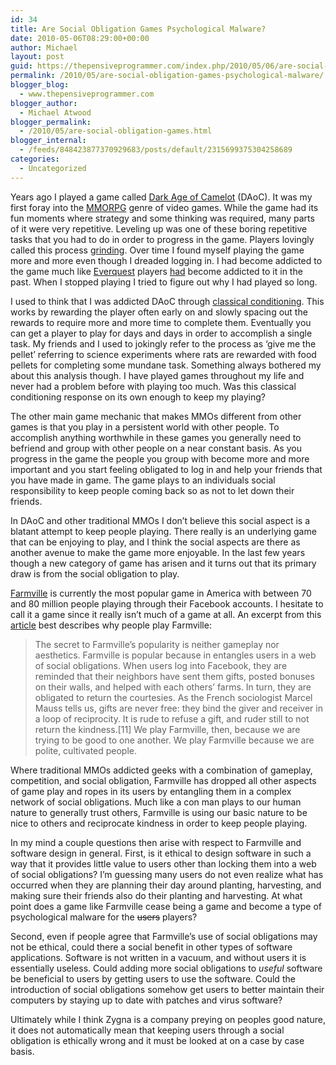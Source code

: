 ```yaml
---
id: 34
title: Are Social Obligation Games Psychological Malware?
date: 2010-05-06T08:29:00+00:00
author: Michael
layout: post
guid: https://thepensiveprogrammer.com/index.php/2010/05/06/are-social-obligation-games-psychological-malware/
permalink: /2010/05/are-social-obligation-games-psychological-malware/
blogger_blog:
  - www.thepensiveprogrammer.com
blogger_author:
  - Michael Atwood
blogger_permalink:
  - /2010/05/are-social-obligation-games.html
blogger_internal:
  - /feeds/848423877370929683/posts/default/2315699375304258689
categories:
  - Uncategorized
---
```

Years ago I played a game called [Dark Age of Camelot](http://www.darkageofcamelot.com/) (DAoC). It was my first foray into the [MMORPG](http://en.wikipedia.org/wiki/Massively_multiplayer_online_role-playing_game) genre of video games. While the game had its fun moments where strategy and some thinking was required, many parts of it were very repetitive. Leveling up was one of these boring repetitive tasks that you had to do in order to progress in the game. Players lovingly called this process [grinding](http://en.wikipedia.org/wiki/Grinding_(video_gaming)). Over time I found myself playing the game more and more even though I dreaded logging in. I had become addicted to the game much like [Everquest](http://en.wikipedia.org/wiki/EverQuest) players [had](http://addiction.lovetoknow.com/wiki/Everquest_Addicts) become addicted to it in the past. When I stopped playing I tried to figure out why I had played so long.

I used to think that I was addicted DAoC through [classical conditioning](http://en.wikipedia.org/wiki/Classical_conditioning). This works by rewarding the player often early on and slowly spacing out the rewards to require more and more time to complete them. Eventually you can get a player to play for days and days in order to accomplish a single task. My friends and I used to jokingly refer to the process as &#8216;give me the pellet&#8217; referring to science experiments where rats are rewarded with food pellets for completing some mundane task. Something always bothered my about this analysis though. I have played games throughout my life and never had a problem before with playing too much. Was this classical conditioning response on its own enough to keep my playing?

The other main game mechanic that makes MMOs different from other games is that you play in a persistent world with other people. To accomplish anything worthwhile in these games you generally need to befriend and group with other people on a near constant basis. As you progress in the game the people you group with become more and more important and you start feeling obligated to log in and help your friends that you have made in game. The game plays to an individuals social responsibility to keep people coming back so as not to let down their friends.

In DAoC and other traditional MMOs I don&#8217;t believe this social aspect is a blatant attempt to keep people playing. There really is an underlying game that can be enjoying to play, and I think the social aspects are there as another avenue to make the game more enjoyable. In the last few years though a new category of game has arisen and it turns out that its primary draw is from the social obligation to play.

[Farmville](http://en.wikipedia.org/wiki/FarmVille) is currently the most popular game in America with between 70 and 80 million people playing through their Facebook accounts. I hesitate to call it a game since it really isn&#8217;t much of a game at all. An excerpt from this [article](http://mediacommons.futureofthebook.org/content/cultivated-play-farmville) best describes why people play Farmville:

> The secret to Farmville’s popularity is neither gameplay nor aesthetics. Farmville is popular because in entangles users in a web of social obligations. When users log into Facebook, they are reminded that their neighbors have sent them gifts, posted bonuses on their walls, and helped with each others’ farms. In turn, they are obligated to return the courtesies. As the French sociologist Marcel Mauss tells us, gifts are never free: they bind the giver and receiver in a loop of reciprocity. It is rude to refuse a gift, and ruder still to not return the kindness.[11] We play Farmville, then, because we are trying to be good to one another. We play Farmville because we are polite, cultivated people.

Where traditional MMOs addicted geeks with a combination of gameplay, competition, and social obligation, Farmville has dropped all other aspects of game play and ropes in its users by entangling them in a complex network of social obligations. Much like a con man plays to our human nature to generally trust others, Farmville is using our basic nature to be nice to others and reciprocate kindness in order to keep people playing.

In my mind a couple questions then arise with respect to Farmville and software design in general. First, is it ethical to design software in such a way that it provides little value to users other than locking them into a web of social obligations? I&#8217;m guessing many users do not even realize what has occurred when they are planning their day around planting, harvesting, and making sure their friends also do their planting and harvesting. At what point does a game like Farmville cease being a game and become a type of psychological malware for the <strike>users</strike> players?

Second, even if people agree that Farmville&#8217;s use of social obligations may not be ethical, could there a social benefit in other types of software applications. Software is not written in a vacuum, and without users it is essentially useless. Could adding more social obligations to _useful_ software be beneficial to users by getting users to use the software. Could the introduction of social obligations somehow get users to better maintain their computers by staying up to date with patches and virus software?

Ultimately while I think Zygna is a company preying on peoples good nature, it does not automatically mean that keeping users through a social obligation is ethically wrong and it must be looked at on a case by case basis.